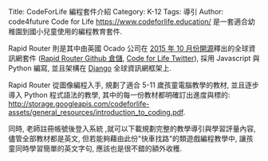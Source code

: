 Title: CodeForLife 編程套件介紹
Category: K-12
Tags: 導引
Author: code4future
Code for Life <a href="https://www.codeforlife.education/">https://www.codeforlife.education/</a> 是一套適合幼稚園到國小兒童使用的編程教育套件.

<!-- PELICAN_END_SUMMARY -->

Rapid Router 則是其中由英國 Ocado 公司在 <a href="http://www.ocadotechnology.com/our-blog/articles/why-weve-open-sourced-code-for-life">2015 年 10 月份開源</a>釋出的全球資訊網套件 (<a href="https://github.com/ocadotechnology/rapid-router">Rapid Router Github 倉儲</a>, <a href="https://twitter.com/codeforlifeuk">Code for Life Twitter</a>), 採用 Javascript 與 Python 編寫, 並且架構在 <a href="https://www.djangoproject.com/">Django</a> 全球資訊網框架上.

Rapid Router 從圖像編程入手, 規劃了適合 5-11 歲孩童電腦教學的教材, 並且逐步導入 Python 程式語法的教學, 其中的每一份教材都明確訂出進度與標的: <a href="http://storage.googleapis.com/codeforlife-assets/general_resources/introduction_to_coding.pdf">http://storage.googleapis.com/codeforlife-assets/general_resources/introduction_to_coding.pdf</a>.

同時, 老師註冊帳號後登入系統 ,就可以下載規劃完整的教學導引與學習評量內容, 儘管全部教材都是英文, 但若能夠藉由此份"快車找路"的類遊戲編程教學中, 讓孩童同時學習簡單的英文字句, 應該也是很不錯的額外收穫.
